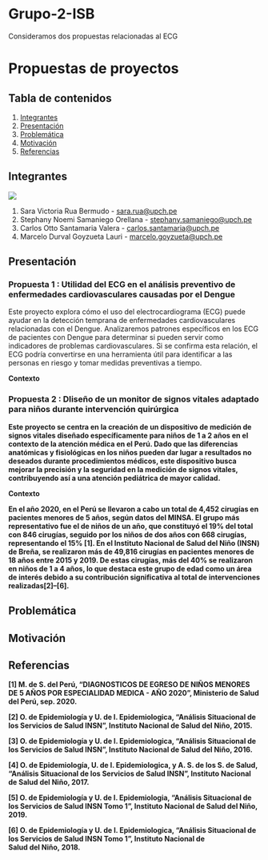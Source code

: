 # Grupo-2-ISB
Consideramos dos propuestas relacionadas al ECG

# Propuestas de proyectos

## Tabla de contenidos
1. [Integrantes](#Integrantes)
2. [Presentación](#Presentación)
3. [Problemática](#Problemática)
4. [Motivación](#Motivación)
5. [Referencias](#Referencias)
## Integrantes
<img src="Diseño\foto_grupal.jpg">

1. Sara Victoria Rua Bermudo - sara.rua@upch.pe 
2. Stephany Noemi Samaniego Orellana - stephany.samaniego@upch.pe
3. Carlos Otto Santamaria Valera - carlos.santamaria@upch.pe
4. Marcelo Durval Goyzueta Lauri - marcelo.goyzueta@upch.pe 

## Presentación 

### Propuesta 1 : Utilidad del ECG en el análisis preventivo de enfermedades cardiovasculares causadas por el Dengue

Este proyecto explora cómo el uso del electrocardiograma (ECG) puede ayudar en la detección temprana de enfermedades cardiovasculares relacionadas con el Dengue. Analizaremos patrones específicos en los ECG de pacientes con Dengue para determinar si pueden servir como indicadores de problemas cardiovasculares. Si se confirma esta relación, el ECG podría convertirse en una herramienta útil para identificar a las personas en riesgo y tomar medidas preventivas a tiempo.

<strong> Contexto



### Propuesta 2 : DIiseño de un monitor de signos vitales adaptado para niños durante intervención quirúrgica

Este proyecto se centra en la creación de un dispositivo de medición de signos vitales diseñado específicamente para niños de 1 a 2 años en el contexto de la atención médica en el Perú. Dado que las diferencias anatómicas y fisiológicas en los niños pueden dar lugar a resultados no deseados durante procedimientos médicos, este dispositivo busca mejorar la precisión y la seguridad en la medición de signos vitales, contribuyendo así a una atención pediátrica de mayor calidad.

<strong> Contexto

En el año 2020, en el Perú se llevaron a cabo un total de 4,452 cirugías en pacientes menores de 5 años, según datos del MINSA. El grupo más representativo fue el de niños de un año, que constituyó el 19% del total con 846 cirugías, seguido por los niños de dos años con 668 cirugías, representando el 15% [1]. En el Instituto Nacional de Salud del Niño (INSN) de Breña, se realizaron más de 49,816 cirugías en pacientes menores de 18 años entre 2015 y 2019. De estas cirugías, más del 40% se realizaron en niños de 1 a 4 años, lo que destaca este grupo de edad como un área de interés debido a su contribución significativa al total de intervenciones realizadas[2]–[6]. 

## Problemática


## Motivación
## Referencias
[1] M. de S. del Perú, “DIAGNOSTICOS DE EGRESO DE NIÑOS MENORES DE 5 AÑOS POR
ESPECIALIDAD MEDICA - AÑO 2020”, Ministerio de Salud del Perú, sep. 2020.

[2] O. de Epidemiología y U. de I. Epidemiologica, “Análisis Situacional de los Servicios de Salud
INSN”, Instituto Nacional de Salud del Niño, 2015.

[3] O. de Epidemiología y U. de I. Epidemiologica, “Análisis Situacional de los Servicios de Salud
INSN”, Instituto Nacional de Salud del Niño, 2016.

[4] O. de Epidemiología, U. de I. Epidemiologica, y A. S. de los S. de Salud, “Análisis Situacional de los
Servicios de Salud INSN”, Instituto Nacional de Salud del Niño, 2017.

[5] O. de Epidemiología y U. de I. Epidemiologia, “Análisis Situacional de los Servicios de Salud INSN
Tomo 1”, Instituto Nacional de Salud del Niño, 2019.

[6] O. de Epidemiología y U. de I. Epidemiologica, “Análisis Situacional de los Servicios de Salud INSN
Tomo 1”, Instituto Nacional de Salud del Niño, 2018.